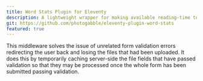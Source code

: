 ```yaml
---
title: Word Stats Plugin for Eleventy
description: A lightweight wrapper for making available reading-time to the Eleventy Static Site Generator.
git: https://github.com/photogabble/eleventy-plugin-word-stats
featured: true
---
```


This middleware solves the issue of unrelated form validation errors redirecting the user back and losing the files that had been uploaded. It does this by temporarily caching server-side the file fields that have passed validation so that they may be processed once the whole form has been submitted passing validation.